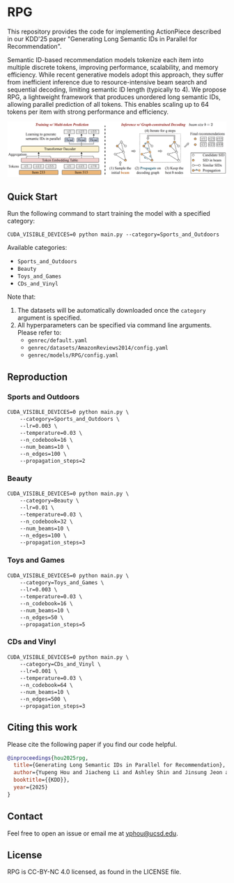 # RPG

This repository provides the code for implementing ActionPiece described in our KDD'25 paper "Generating Long Semantic IDs in Parallel for Recommendation".

Semantic ID-based recommendation models tokenize each item into multiple discrete tokens, improving performance, scalability, and memory efficiency. While recent generative models adopt this approach, they suffer from inefficient inference due to resource-intensive beam search and sequential decoding, limiting semantic ID length (typically to 4). We propose RPG, a lightweight framework that produces unordered long semantic IDs, allowing parallel prediction of all tokens. This enables scaling up to 64 tokens per item with strong performance and efficiency.

<div align="center">
<img src="asset/model.png"/>
</div>

## Quick Start

Run the following command to start training the model with a specified category:

```
CUDA_VISIBLE_DEVICES=0 python main.py --category=Sports_and_Outdoors
```

Available categories:
* `Sports_and_Outdoors`
* `Beauty`
* `Toys_and_Games`
* `CDs_and_Vinyl`

Note that:
1. The datasets will be automatically downloaded once the `category` argument is specified.
2. All hyperparameters can be specified via command line arguments. Please refer to:
    * `genrec/default.yaml`
    * `genrec/datasets/AmazonReviews2014/config.yaml`
    * `genrec/models/RPG/config.yaml`

## Reproduction

### Sports and Outdoors

```
CUDA_VISIBLE_DEVICES=0 python main.py \
    --category=Sports_and_Outdoors \
    --lr=0.003 \
    --temperature=0.03 \
    --n_codebook=16 \
    --num_beams=10 \
    --n_edges=100 \
    --propagation_steps=2
```

### Beauty

```
CUDA_VISIBLE_DEVICES=0 python main.py \
    --category=Beauty \
    --lr=0.01 \
    --temperature=0.03 \
    --n_codebook=32 \
    --num_beams=10 \
    --n_edges=100 \
    --propagation_steps=3
```

### Toys and Games

```
CUDA_VISIBLE_DEVICES=0 python main.py \
    --category=Toys_and_Games \
    --lr=0.003 \
    --temperature=0.03 \
    --n_codebook=16 \
    --num_beams=10 \
    --n_edges=50 \
    --propagation_steps=5
```

### CDs and Vinyl

```
CUDA_VISIBLE_DEVICES=0 python main.py \
    --category=CDs_and_Vinyl \
    --lr=0.001 \
    --temperature=0.03 \
    --n_codebook=64 \
    --num_beams=10 \
    --n_edges=500 \
    --propagation_steps=3
```

## Citing this work

Please cite the following paper if you find our code helpful.

```bibtex
@inproceedings{hou2025rpg,
  title={Generating Long Semantic IDs in Parallel for Recommendation},
  author={Yupeng Hou and Jiacheng Li and Ashley Shin and Jinsung Jeon and Abhishek Santhanam and Wei Shao and Kaveh Hassani and Ning Yao and Julian McAuley},
  booktitle={{KDD}},
  year={2025}
}
```

## Contact

Feel free to open an issue or email me at [yphou@ucsd.edu](mailto:yphou@ucsd.edu).

## License
RPG is CC-BY-NC 4.0 licensed, as found in the LICENSE file.

